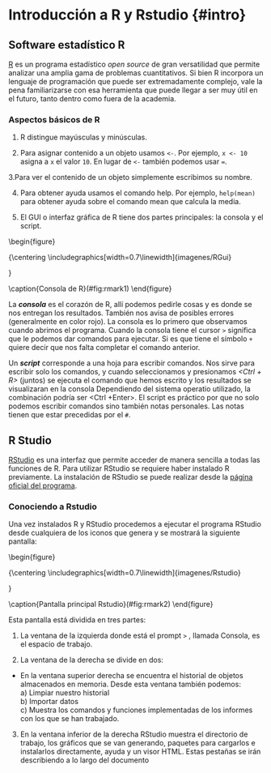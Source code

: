 # Introducción a R y Rstudio {#intro}

## Software estadístico R
[R](https://cran.r-project.org) es un programa estadístico _open source_ de gran versatilidad que permite analizar una amplia gama de problemas cuantitativos. Si bien R incorpora un lenguaje de programación que puede ser extremadamente complejo, vale la pena familiarizarse con esa herramienta que puede llegar a ser muy útil en el futuro, tanto dentro como fuera de la academia.  

### Aspectos básicos de R 
 
1. R distingue mayúsculas y minúsculas. 

2. Para asignar contenido a un objeto usamos `<-`. Por ejemplo, `x <- 10` asigna a `x` el valor `10`. En lugar de `<-` también podemos usar `=`. 

3.Para ver el contenido de un objeto simplemente escribimos su nombre. 

4. Para obtener ayuda usamos el comando help. Por ejemplo, `help(mean)` para obtener ayuda sobre el comando mean que calcula la media. 

5. El GUI o interfaz gráfica de R tiene dos partes principales: la consola y el script. 

\begin{figure}

{\centering \includegraphics[width=0.7\linewidth]{imagenes/RGui} 

}

\caption{Consola de R}(\#fig:rmark1)
\end{figure}

La _**consola**_ es el corazón de R, allí podemos pedirle cosas y es donde se nos entregan los resultados. También nos avisa de posibles errores (generalmente en color rojo). La consola es lo primero que observamos cuando abrimos el programa. Cuando la consola tiene el cursor `>` significa que le podemos dar comandos para ejecutar. Si es que tiene el símbolo `+` quiere decir que nos falta completar el comando anterior. 
 
Un _**script**_ corresponde a una hoja para escribir comandos. Nos sirve para escribir solo los comandos, y cuando seleccionamos y presionamos _<Ctrl + R>_ (juntos) se ejecuta el comando que hemos escrito y los resultados se visualizaran en la consola Dependiendo del sistema operatio utilizado, la combinación podría ser <Ctrl +Enter>.  El script es práctico por que no solo podemos escribir comandos sino también notas personales. Las notas tienen que estar precedidas por el `#`.

## R Studio 

[RStudio](http://www.rstudio.org) es una interfaz que permite acceder de manera sencilla a todas las funciones de R. Para utilizar RStudio se requiere haber instalado R previamente. La instalación de  RStudio  se puede realizar  desde la [página oficial del programa](http://www.rstudio.org).


### Conociendo a Rstudio

Una vez instalados R y RStudio procedemos a ejecutar el programa RStudio desde cualquiera de los iconos que genera y se mostrará la siguiente pantalla: 
 
 
\begin{figure}

{\centering \includegraphics[width=0.7\linewidth]{imagenes/Rstudio} 

}

\caption{Pantalla principal Rstudio}(\#fig:rmark2)
\end{figure}


Esta pantalla está dividida en tres partes: 
 
1. La ventana de la izquierda donde está el prompt `>` , llamada Consola, es el espacio de trabajo. 
 
2. La ventana de la derecha se divide en dos: 
* En la ventana superior derecha se encuentra el historial de objetos almacenados en memoria. Desde esta ventana también podemos:            
a) Limpiar nuestro historial             
b) Importar datos             
c) Muestra los comandos y funciones implementadas de los informes con los que se han trabajado. 
 
3. En la ventana inferior de la derecha RStudio muestra el directorio de trabajo, los gráficos que se van generando, paquetes para cargarlos e instalarlos directamente, ayuda y un visor HTML. Estas pestañas se irán describiendo a lo largo del documento


